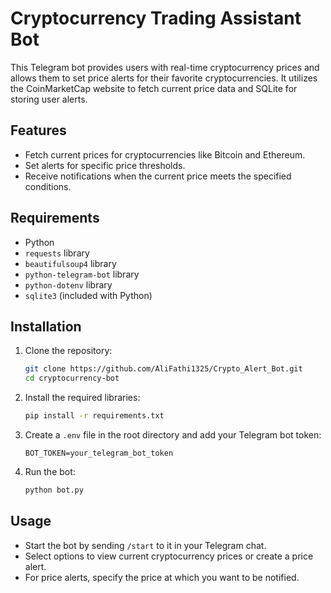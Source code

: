 <!-- @format -->

# Cryptocurrency Trading Assistant Bot

This Telegram bot provides users with real-time cryptocurrency prices and allows them to set price alerts for their favorite cryptocurrencies. It utilizes the CoinMarketCap website to fetch current price data and SQLite for storing user alerts.

## Features

- Fetch current prices for cryptocurrencies like Bitcoin and Ethereum.
- Set alerts for specific price thresholds.
- Receive notifications when the current price meets the specified conditions.

## Requirements

- Python
- `requests` library
- `beautifulsoup4` library
- `python-telegram-bot` library
- `python-dotenv` library
- `sqlite3` (included with Python)

## Installation

1. Clone the repository:

   ```bash
   git clone https://github.com/AliFathi1325/Crypto_Alert_Bot.git
   cd cryptocurrency-bot
   ```

2. Install the required libraries:

   ```bash
   pip install -r requirements.txt
   ```

3. Create a `.env` file in the root directory and add your Telegram bot token:

   ```plaintext
   BOT_TOKEN=your_telegram_bot_token
   ```

4. Run the bot:
   ```bash
   python bot.py
   ```

## Usage

- Start the bot by sending `/start` to it in your Telegram chat.
- Select options to view current cryptocurrency prices or create a price alert.
- For price alerts, specify the price at which you want to be notified.
